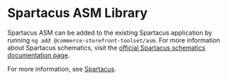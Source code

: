 # Spartacus ASM Library

Spartacus ASM can be added to the existing Spartacus application by running `ng add @commerce-storefront-toolset/asm`. For more information about Spartacus schematics, visit the [official Spartacus schematics documentation page](https://sap.github.io/spartacus-docs/schematics/).

For more information, see [Spartacus](https://github.com/SAP/spartacus).
